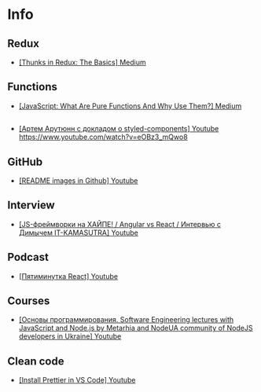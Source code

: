 # Info

## Redux
- [[Thunks in Redux: The Basics] Medium ](https://medium.com/fullstack-academy/thunks-in-redux-the-basics-85e538a3fe60)

## Functions
- [[JavaScript: What Are Pure Functions And Why Use Them?] Medium ](https://medium.com/@jamesjefferyuk/javascript-what-are-pure-functions-4d4d5392d49c)

##
- [[Артем Арутюнн с докладом о styled-components] Youtube ](https://www.youtube.com/watch?v=eOBz3_mQwo8)
https://www.youtube.com/watch?v=eOBz3_mQwo8

## GitHub
- [[README images in Github] Youtube ](https://www.youtube.com/watch?v=nvPOUdz5PL4)

## Interview
- [[JS-фреймворки на ХАЙПЕ! / Angular vs React / Интервью с Димычем IT-KAMASUTRA] Youtube ](https://www.youtube.com/watch?v=wWd73WDBxzs&t=6267s)

## Podcast
- [[Пятиминутка React] Youtube ](https://www.youtube.com/channel/UCtcMCp5GwNdQuloP4v5slfw)

## Courses
- [[Основы программирования. Software Engineering lectures with JavaScript and Node.js by Metarhia and NodeUA community of NodeJS developers in Ukraine] Youtube ](https://www.youtube.com/playlist?list=PLHhi8ymDMrQZad6JDh6HRzY1Wz5WB34w0)

## Clean code
- [[Install Prettier in VS Code] Youtube ](https://www.youtube.com/watch?v=Gmz27agvLYg)
